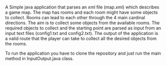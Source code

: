A Simple java application that parses an xml file (map.xml) which describes a game map.
The map has rooms and each room might have some objects to collect. Rooms can 
lead to each other through the 4 main cardinal directions. The aim is to collect
some objects from the available rooms. The required objects to collect and the 
starting point are parsed as input from an input text files (config1.txt and
config2.txt).
The output of the application is a valid route that the player can take to collect
all the desired objects from the rooms.

To run the application you have to clone the repository and just run the main method 
in InputOutput.java class.
